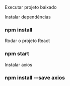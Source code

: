 Executar projeto baixado

Instalar dependências
### npm install

Rodar o projeto React
### npm start

Instalar axios
### npm install --save axios